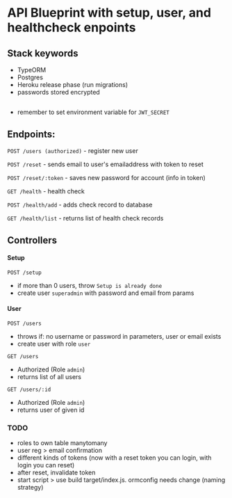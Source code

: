 # API Blueprint with setup, user, and healthcheck enpoints

## Stack keywords
- TypeORM
- Postgres
- Heroku release phase (run migrations)
- passwords stored encrypted

## 

- remember to set environment variable for `JWT_SECRET`

## Endpoints:

`POST /users (authorized)` - register new user

`POST /reset`  - sends email to user's emailaddress with token to reset

`POST /reset/:token` - saves new password for account (info in token)

`GET /health` - health check

`POST /health/add` - adds check record to database

`GET /health/list` - returns list of health check records

## Controllers

#### Setup
`POST /setup` 
- if more than 0 users, throw `Setup is already done`
- create user `superadmin` with password and email from params

#### User
`POST /users` 
- throws if: no username or password in parameters, user or email exists
- create user with role `user`

`GET /users`
- Authorized (Role `admin`)
- returns list of all users

`GET /users/:id`
- Authorized (Role `admin`)
- returns user of given id

### TODO

- roles to own table manytomany
- user reg > email confirmation
- different kinds of tokens (now with a reset token you can login, with login you can reset)
- after reset, invalidate token
- start script > use build target/index.js. ormconfig needs change (naming strategy)